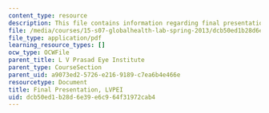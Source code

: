 ```yaml
---
content_type: resource
description: This file contains information regarding final presentation.
file: /media/courses/15-s07-globalhealth-lab-spring-2013/dcb50ed1b28d6e39e6c964f31972cab4_MIT15_S07S13_final_pre_lvp.pdf
file_type: application/pdf
learning_resource_types: []
ocw_type: OCWFile
parent_title: L V Prasad Eye Institute
parent_type: CourseSection
parent_uid: a9073ed2-5726-e216-9189-c7ea6b4e466e
resourcetype: Document
title: Final Presentation, LVPEI
uid: dcb50ed1-b28d-6e39-e6c9-64f31972cab4
---
```

